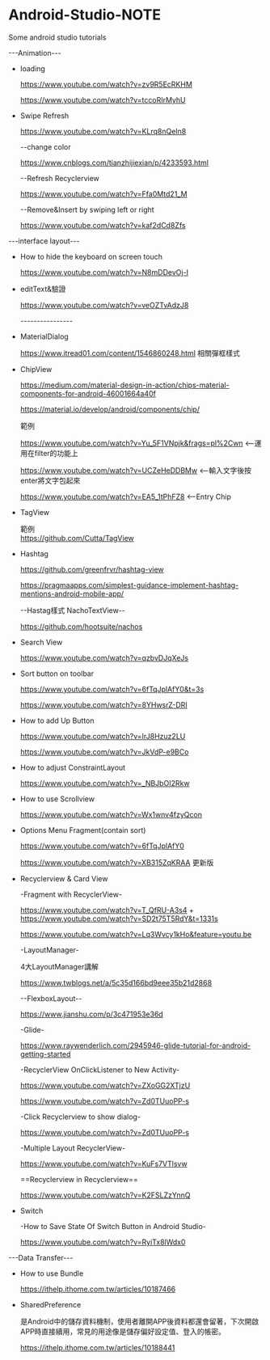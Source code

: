 # Android-Studio-NOTE
Some android studio tutorials

---Animation---
* loading</p>
https://www.youtube.com/watch?v=zv9R5EcRKHM</p>
https://www.youtube.com/watch?v=tccoRIrMyhU</p>

* Swipe Refresh</p>
https://www.youtube.com/watch?v=KLrq8nQeIn8</p>
  --change color</p>
  https://www.cnblogs.com/tianzhijiexian/p/4233593.html</p>
  
  --Refresh Recyclerview</p>
  https://www.youtube.com/watch?v=Ffa0Mtd21_M</p>
  
  --Remove&Insert by swiping left or right</p>
  https://www.youtube.com/watch?v=kaf2dCd8Zfs</p>

---interface layout---
* How to hide the keyboard on screen touch</p>
https://www.youtube.com/watch?v=N8mDDevOj-I</p>

* editText&驗證</p>
https://www.youtube.com/watch?v=veOZTvAdzJ8</p>
----------------</p>

* MaterialDialog</p>
https://www.itread01.com/content/1546860248.html 相關彈框樣式</p>

* ChipView</p>
https://medium.com/material-design-in-action/chips-material-components-for-android-46001664a40f</p>
https://material.io/develop/android/components/chip/</p>
範例</p>
https://www.youtube.com/watch?v=Yu_5F1VNpjk&frags=pl%2Cwn <--運用在filter的功能上</p>
https://www.youtube.com/watch?v=UCZeHeDDBMw <--輸入文字後按enter將文字包起來</p>
https://www.youtube.com/watch?v=EA5_1tPhFZ8 <--Entry Chip</p>

* TagView</p>
範例</br>
https://github.com/Cutta/TagView</p>

* Hashtag</p>
https://github.com/greenfrvr/hashtag-view</p>
https://pragmaapps.com/simplest-guidance-implement-hashtag-mentions-android-mobile-app/</p>
--Hastag樣式 NachoTextView--</p>
https://github.com/hootsuite/nachos

* Search View</p>
https://www.youtube.com/watch?v=qzbvDJqXeJs</p>

* Sort button on toolbar</p>
https://www.youtube.com/watch?v=6fTqJplAfY0&t=3s</p>
https://www.youtube.com/watch?v=8YHwsrZ-DRI</p>

* How to add Up Button</p>
https://www.youtube.com/watch?v=IrJ8Hzuz2LU</p>
https://www.youtube.com/watch?v=JkVdP-e9BCo</p>

* How to adjust ConstraintLayout</p>
https://www.youtube.com/watch?v=_NBJbOI2Rkw
* How to use Scrollview</p>
https://www.youtube.com/watch?v=Wx1wnv4fzyQcon
* Options Menu Fragment(contain sort)</p>
https://www.youtube.com/watch?v=6fTqJplAfY0</p>
https://www.youtube.com/watch?v=XB315ZqKRAA 更新版
* Recyclerview & Card View</p>
-Fragment with RecyclerView-</p>
https://www.youtube.com/watch?v=T_QfRU-A3s4 + https://www.youtube.com/watch?v=SD2t75T5RdY&t=1331s</p>
https://www.youtube.com/watch?v=Lq3Wvcy1kHo&feature=youtu.be</p>
-LayoutManager-</p>
4大LayoutManager講解</p>
https://www.twblogs.net/a/5c35d166bd9eee35b21d2868</p>
--FlexboxLayout--</p>
https://www.jianshu.com/p/3c471953e36d</p>
-Glide-</p>
https://www.raywenderlich.com/2945946-glide-tutorial-for-android-getting-started</p>
-RecyclerView OnClickListener to New Activity-</p>
https://www.youtube.com/watch?v=ZXoGG2XTjzU</p>
https://www.youtube.com/watch?v=Zd0TUuoPP-s</p>
-Click Recyclerview to show dialog- </p>
https://www.youtube.com/watch?v=Zd0TUuoPP-s</p>
-Multiple Layout RecyclerView-</p>
https://www.youtube.com/watch?v=KuFs7VTlsvw</p>
==Recyclerview in Recyclerview==</p>
https://www.youtube.com/watch?v=K2FSLZzYnnQ</p>
* Switch</p>
-How to Save State Of Switch Button in Android Studio-</p>
https://www.youtube.com/watch?v=RyiTx8lWdx0</p>

---Data Transfer---
* How to use Bundle</p>
https://ithelp.ithome.com.tw/articles/10187466</p>

* SharedPreference</p>
是Android中的儲存資料機制，使用者離開APP後資料都還會留著，下次開啟APP時直接續用，常見的用途像是儲存偏好設定值、登入的帳密。</p>
https://ithelp.ithome.com.tw/articles/10188441
